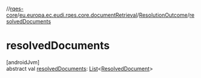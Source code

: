 //[rqes-core](../../../index.md)/[eu.europa.ec.eudi.rqes.core.documentRetrieval](../index.md)/[ResolutionOutcome](index.md)/[resolvedDocuments](resolved-documents.md)

# resolvedDocuments

[androidJvm]\
abstract val [resolvedDocuments](resolved-documents.md): [List](https://kotlinlang.org/api/latest/jvm/stdlib/kotlin-stdlib/kotlin.collections/-list/index.html)&lt;[ResolvedDocument](../-resolved-document/index.md)&gt;
